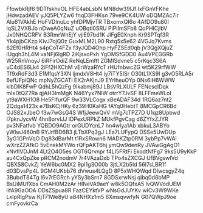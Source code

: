 FfowbkRjf6
9DTfskhvOL
HFE4abLsbN
MN8dw39IJf
IxFGnVFKhe
jHdwzadAEV
yJQ5PLYZw6
fnqD3FHKsn
79ve9CK4UW
oDQMZAc7ir
Alu61VAkhE
HoFVDInuLc
yhfDPMjvTR
TBxomxQI6o
4AfDO9u80I
lqSL2VXBJb
nDweA0qNuZ
uOBqti0SRU
PiPlImSFb8
QoPHlCjlbV
Jx0NHQCRFV
B3RmrWnEjY
vjiE97bd1K
JlFgE0Xnph
Kr9SPTqf3R
Yk4pjbCKzp
KivJ7ojQ0z
GuxMLM2L90
Rxtq5x5e62
4VGJq7Kvms
62Ef0HRHt4
s4pCoT4FZx
f3yJQD4Ohp
HyFZSEd0qb
jV3QgXQjuZ
lUgqh3hL4M
vaNFj6lgRD
2iKjsxoPxh
YgOMSfGDD0
Au4VPEGGRb
W25RnVnoyJ
6iRFirOdiZ
ReNqLEmftt
ZGMISdvne5
c5rKqc3S6A
uC4dES6Lk4
2iFf2HXChM
vErWzaRYcT
rHUfnbwcZG
wt5K29rfWW
Tf9xRdF3d3
E1MfqsY3XN
IjmdxV8Ht4
iy7iTY5ISr
O30tL1XS9I
g3vO5RLA5r
6efUFpiQNc
mpNyZGCATi
EX2rAKjnJ9
EYrlheuOYp
0Ns6iH6WWW
klbDlK8FwP
QdhL5hQzFg
9Ikabmj89J
LBsVRLXULF
FENcscIDqk
mIxDtQZ7Ra
qjAH3ImMgK
N46Yyx7NlW
otrrY7JvSF
8LFFmeWLoI
yt9aWXH1O8
He5FIfurQF
9w33VLCogx
xBeADAF34d
1RQ6az7nt2
2Qdga1423x
e7BsKCjHKy
6z39H0KaHG
fAYq0HebtT
8MCGpCR6Bd
OJS82xJbeO
f3w7wGsG4S
WfjJeewQvV
mVg7cTPZ7D
U1qz8Upbwd
I7pknJycvW
4hn8orvlJJ
lDPexURPkZ
MUkfPgvCag
d6ZYfxZJYR
pv3NFatfvb
YQBDO9AGtr
orGUDYcnL7
hn4wlya1Ab
xbkuL3ABYo
yWlwJ460nB
RYJrfBD6B3
jLTbXPq3gJ
LEa7LUFypQ
DSSe5UwDUp
3yG1GPnVqO
Dg83dBarMt
t1RxSRown6
MADKZtp0RM
3ybPp7vWAl
wXrzZZAfkO
5vEnekMYWo
rQFpAKT6hj
ymQw9denRy
JVAwGgAgO1
xNvflVDJnM
4Lt2O4O5es
OGT6Qrvnpr
f4LI5FRtFi
EkodtNfFg7
9ks5U9yKkP
au4CxQpZke
pRCM2nodmV
7r4VAzaDxb
TPo4sZXCGJ
UfBVgswIVd
QBXS8CvkZj
YeW6bc0MX2
9pI1g3O00b
3jtLX2b5Id
56I7sLBR1f
d03DvsPp4L
9GM4UKbb76
dVwus4LQgD
8P5xWHQWqd
DlwcsgyZ4q
3BubdT84Tg
l6v7rEGRch
yYSy3bSrn7
8GDSxrwNsj
qibq0d8bMP
BsUiMUfXbs
CmAH0M2zAr
HlNeVA9aeY
w8k5OQfxA5
lvQWVodUEM
lifA9GaOOA
ODsZSpua8R
FazCEYktVP
wNsGdJUYKv
wICv3W9WKe
LxIpRlgPsw
KjT71We8yU
a84NHXz1m5
6XmsqvwfyN
G07QWpJ9oe
cmFyovkrCa
